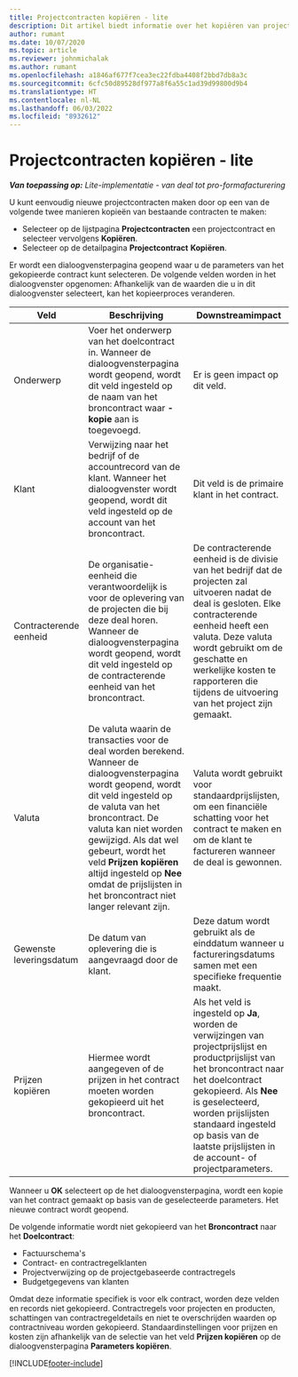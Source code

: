 ```yaml
---
title: Projectcontracten kopiëren - lite
description: Dit artikel biedt informatie over het kopiëren van projectcontracten in Project Operations.
author: rumant
ms.date: 10/07/2020
ms.topic: article
ms.reviewer: johnmichalak
ms.author: rumant
ms.openlocfilehash: a1846af677f7cea3ec22fdba4408f2bbd7db8a3c
ms.sourcegitcommit: 6cfc50d89528df977a8f6a55c1ad39d99800d9b4
ms.translationtype: HT
ms.contentlocale: nl-NL
ms.lasthandoff: 06/03/2022
ms.locfileid: "8932612"
---
```

# <a name="copy-project-contracts---lite"></a>Projectcontracten kopiëren - lite

_**Van toepassing op:** Lite-implementatie - van deal tot pro-formafacturering_

U kunt eenvoudig nieuwe projectcontracten maken door op een van de volgende twee manieren kopieën van bestaande contracten te maken: 

  - Selecteer op de lijstpagina **Projectcontracten** een projectcontract en selecteer vervolgens **Kopiëren**.
  - Selecteer op de detailpagina **Projectcontract** **Kopiëren**.

Er wordt een dialoogvensterpagina geopend waar u de parameters van het gekopieerde contract kunt selecteren. De volgende velden worden in het dialoogvenster opgenomen: Afhankelijk van de waarden die u in dit dialoogvenster selecteert, kan het kopieerproces veranderen.

| **Veld** | **Beschrijving** | **Downstreamimpact** |
| --- | --- | --- |
| Onderwerp | Voer het onderwerp van het doelcontract in. Wanneer de dialoogvensterpagina wordt geopend, wordt dit veld ingesteld op de naam van het broncontract waar **-kopie** aan is toegevoegd. | Er is geen impact op dit veld. |
| Klant | Verwijzing naar het bedrijf of de accountrecord van de klant. Wanneer het dialoogvenster wordt geopend, wordt dit veld ingesteld op de account van het broncontract. | Dit veld is de primaire klant in het contract. |
| Contracterende eenheid | De organisatie-eenheid die verantwoordelijk is voor de oplevering van de projecten die bij deze deal horen. Wanneer de dialoogvensterpagina wordt geopend, wordt dit veld ingesteld op de contracterende eenheid van het broncontract. | De contracterende eenheid is de divisie van het bedrijf dat de projecten zal uitvoeren nadat de deal is gesloten. Elke contracterende eenheid heeft een valuta. Deze valuta wordt gebruikt om de geschatte en werkelijke kosten te rapporteren die tijdens de uitvoering van het project zijn gemaakt. |
| Valuta | De valuta waarin de transacties voor de deal worden berekend. Wanneer de dialoogvensterpagina wordt geopend, wordt dit veld ingesteld op de valuta van het broncontract. De valuta kan niet worden gewijzigd. Als dat wel gebeurt, wordt het veld **Prijzen kopiëren** altijd ingesteld op **Nee** omdat de prijslijsten in het broncontract niet langer relevant zijn. | Valuta wordt gebruikt voor standaardprijslijsten, om een financiële schatting voor het contract te maken en om de klant te factureren wanneer de deal is gewonnen. |
| Gewenste leveringsdatum | De datum van oplevering die is aangevraagd door de klant. | Deze datum wordt gebruikt als de einddatum wanneer u factureringsdatums samen met een specifieke frequentie maakt. |
| Prijzen kopiëren | Hiermee wordt aangegeven of de prijzen in het contract moeten worden gekopieerd uit het broncontract. | Als het veld is ingesteld op **Ja**, worden de verwijzingen van projectprijslijst en productprijslijst van het broncontract naar het doelcontract gekopieerd. Als **Nee** is geselecteerd, worden prijslijsten standaard ingesteld op basis van de laatste prijslijsten in de account- of projectparameters. |

Wanneer u **OK** selecteert op de het dialoogvensterpagina, wordt een kopie van het contract gemaakt op basis van de geselecteerde parameters. Het nieuwe contract wordt geopend.

De volgende informatie wordt niet gekopieerd van het **Broncontract** naar het **Doelcontract**:

  - Factuurschema's
  - Contract- en contractregelklanten
  - Projectverwijzing op de projectgebaseerde contractregels
  - Budgetgegevens van klanten

Omdat deze informatie specifiek is voor elk contract, worden deze velden en records niet gekopieerd. Contractregels voor projecten en producten, schattingen van contractregeldetails en niet te overschrijden waarden op contractniveau worden gekopieerd. Standaardinstellingen voor prijzen en kosten zijn afhankelijk van de selectie van het veld **Prijzen kopiëren** op de dialoogvensterpagina **Parameters kopiëren**.


[!INCLUDE[footer-include](../../includes/footer-banner.md)]